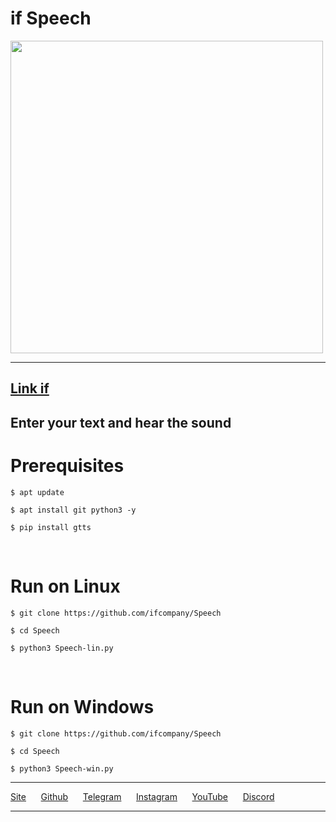 <h1>if Speech</h1>
<img src="۲۰۲۰۰۳۰۱_۰۵۴۰۰۱_0263.gif" height="500" width="500">
<hr />
<h2><a href="https://ifcompany.ir/apps/Python">Link if</a></h2>
<h2>Enter your text and hear the sound</h2>
<h1>Prerequisites</h1>
<pre>
<code>$ apt update <br />
$ apt install git python3 -y<br />
$ pip install gtts</code>
</pre>
<br />
<h1>Run on Linux</h1>
<pre>
<code>$ git clone https://github.com/ifcompany/Speech <br />
$ cd Speech <br />
$ python3 Speech-lin.py</code>
</pre>
<br />
<h1>Run on Windows</h1>
<pre>
<code>$ git clone https://github.com/ifcompany/Speech <br />
$ cd Speech <br />
$ python3 Speech-win.py</code>
</pre>
<hr />
<a href="https://ifcompny.ir">Site</a>
&nbsp;&nbsp;&nbsp;&nbsp;
<a href="https://github.com/ifcompany">Github</a>
&nbsp;&nbsp;&nbsp;&nbsp;
<a href="https://t.me/Thelinkif">Telegram</a>
&nbsp;&nbsp;&nbsp;&nbsp;
<a href="https://instagram.com/ifcompany.ir">Instagram</a>
&nbsp;&nbsp;&nbsp;&nbsp;
<a href="https://youtube.com/channel/UCjc1xeBMu-mqXPSFSrzLEsg">YouTube</a>
&nbsp;&nbsp;&nbsp;&nbsp;
<a href="https://discord.gg/jdurtWw">Discord</a><hr />
